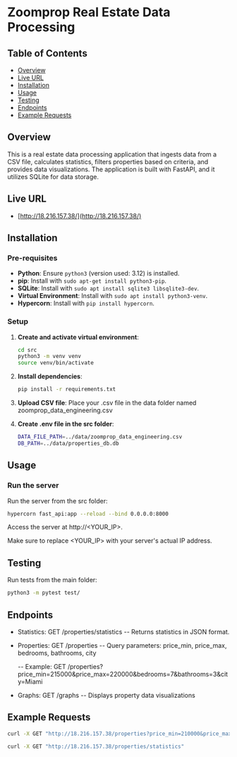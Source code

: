 # Zoomprop Real Estate Data Processing

## Table of Contents
- [Overview](#overview)
- [Live URL](#live-url)
- [Installation](#installation)
- [Usage](#usage)
- [Testing](#testing)
- [Endpoints](#endpoints)
- [Example Requests](#example-requests)


## Overview

This is a real estate data processing application that ingests data from a CSV file, calculates statistics, filters properties based on criteria, and provides data visualizations. The application is built with FastAPI, and it utilizes SQLite for data storage.

## Live URL
- [http://18.216.157.38/](http://18.216.157.38/)

## Installation

### Pre-requisites

- **Python**: Ensure `python3` (version used: 3.12) is installed.
- **pip**: Install with `sudo apt-get install python3-pip`.
- **SQLite**: Install with `sudo apt install sqlite3 libsqlite3-dev`.
- **Virtual Environment**: Install with `sudo apt install python3-venv`.
- **Hypercorn**: Install with `pip install hypercorn`.

### Setup

1. **Create and activate virtual environment**:
   ```bash
   cd src
   python3 -m venv venv
   source venv/bin/activate

2. **Install dependencies**:
   ```bash
   pip install -r requirements.txt

3. **Upload CSV file**: Place your .csv file in the data folder named zoomprop_data_engineering.csv

4. **Create .env file in the src folder**:
   ```bash
   DATA_FILE_PATH=../data/zoomprop_data_engineering.csv
   DB_PATH=../data/properties_db.db
   ```
## Usage

### Run the server
  Run the server from the src folder:
  ```bash
  hypercorn fast_api:app --reload --bind 0.0.0.0:8000
  ```
  Access the server at http://<YOUR_IP>.

  Make sure to replace <YOUR_IP> with your server's actual IP address.

## Testing
  Run tests from the main folder:
  ```bash
  python3 -m pytest test/
  ```
## Endpoints
- Statistics: GET /properties/statistics
  -- Returns statistics in JSON format.
- Properties: GET /properties
  -- Query parameters: price_min, price_max, bedrooms, bathrooms, city
  
  -- Example: GET /properties?price_min=215000&price_max=220000&bedrooms=7&bathrooms=3&city=Miami
- Graphs: GET /graphs
  -- Displays property data visualizations

## Example Requests
  ```bash
  curl -X GET "http://18.216.157.38/properties?price_min=210000&price_max=220000&bedrooms=5&bathrooms=3&city=Miami"

  curl -X GET "http://18.216.157.38/properties/statistics"



